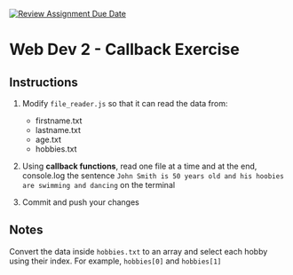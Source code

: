 [![Review Assignment Due Date](https://classroom.github.com/assets/deadline-readme-button-22041afd0340ce965d47ae6ef1cefeee28c7c493a6346c4f15d667ab976d596c.svg)](https://classroom.github.com/a/alayC37K)
# Web Dev 2 - Callback Exercise

## Instructions

1. Modify `file_reader.js` so that it can read the data from:
  
    - firstname.txt
    - lastname.txt
    - age.txt
    - hobbies.txt

2. Using **callback functions**, read one file at a time and at the end, console.log the sentence `John Smith is 50 years old and his hoobies are swimming and dancing` on the terminal
3. Commit and push your changes

## Notes

Convert the data inside `hobbies.txt` to an array and select each hobby using their index. For example, `hobbies[0]` and `hobbies[1]`
